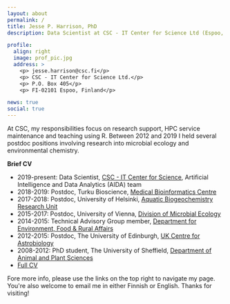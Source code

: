 ```yaml
---
layout: about
permalink: /
title: Jesse P. Harrison, PhD
description: Data Scientist at CSC - IT Center for Science Ltd (Espoo, Finland)

profile:
  align: right
  image: prof_pic.jpg
  address: >
    <p> jesse.harrison@csc.fi</p>
    <p> CSC - IT Center for Science Ltd.</p>
    <p> P.O. Box 405</p>
    <p> FI-02101 Espoo, Finland</p>

news: true
social: true
---
```


At CSC, my responsibilities focus on research support, HPC service
maintenance and teaching using R. Between 2012 and 2019 I held 
several postdoc positions involving research into microbial ecology
and environmental chemistry.

**Brief CV**

- 2019-present: Data Scientist,
  [CSC - IT Center for Science](https://www.csc.fi),
  Artificial Intelligence and Data Analytics (AIDA) team
- 2018-2019: Postdoc, Turku Bioscience,
  [Medical Bioinformatics Centre](https://elolab.utu.fi/)
- 2017-2018: Postdoc, University of Helsinki,
  [Aquatic Biogeochemistry Research Unit](https://www.helsinki.fi/en/researchgroups/aquatic-biogeochemistry)
- 2015-2017: Postdoc, University of Vienna, [Division of Microbial Ecology](http://www.microbial-ecology.net/)
- 2014-2015: Technical Advisory Group member, 
[Department for Environment, Food & Rural Affairs](http://www.defra.gov.uk/)
- 2012-2015: Postdoc, The University of Edinburgh, 
[UK Centre for Astrobiology](https://www.astrobiology.ac.uk/)
- 2008-2012: PhD student, The University of Sheffield, 
[Department of Animal and Plant Sciences](https://www.sheffield.ac.uk/aps)
- [Full CV](Harrison_CV.pdf)
 
Fore more info, please use the links on the top right to navigate my page. You're
also welcome to email me in either Finnish or English. Thanks for visiting!

